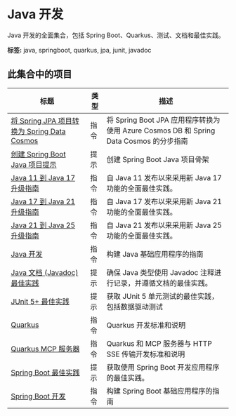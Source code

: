 # Java 开发

Java 开发的全面集合，包括 Spring Boot、Quarkus、测试、文档和最佳实践。

**标签:** java, springboot, quarkus, jpa, junit, javadoc

## 此集合中的项目

| 标题                                                                                                             | 类型 | 描述                                                                                   |
| ---------------------------------------------------------------------------------------------------------------- | ---- | -------------------------------------------------------------------------------------- |
| [将 Spring JPA 项目转换为 Spring Data Cosmos](../instructions/convert-jpa-to-spring-data-cosmos.instructions.md) | 指令 | 将 Spring Boot JPA 应用程序转换为使用 Azure Cosmos DB 和 Spring Data Cosmos 的分步指南 |
| [创建 Spring Boot Java 项目提示](../prompts/create-spring-boot-java-project.prompt.md)                           | 提示 | 创建 Spring Boot Java 项目骨架                                                         |
| [Java 11 到 Java 17 升级指南](../instructions/java-11-to-java-17-upgrade.instructions.md)                        | 指令 | 自 Java 11 发布以来采用新 Java 17 功能的全面最佳实践。                                 |
| [Java 17 到 Java 21 升级指南](../instructions/java-17-to-java-21-upgrade.instructions.md)                        | 指令 | 自 Java 17 发布以来采用新 Java 21 功能的全面最佳实践。                                 |
| [Java 21 到 Java 25 升级指南](../instructions/java-21-to-java-25-upgrade.instructions.md)                        | 指令 | 自 Java 21 发布以来采用新 Java 25 功能的全面最佳实践。                                 |
| [Java 开发](../instructions/java.instructions.md)                                                                | 指令 | 构建 Java 基础应用程序的指南                                                           |
| [Java 文档 (Javadoc) 最佳实践](../prompts/java-docs.prompt.md)                                                   | 提示 | 确保 Java 类型使用 Javadoc 注释进行记录，并遵循文档的最佳实践。                        |
| [JUnit 5+ 最佳实践](../prompts/java-junit.prompt.md)                                                             | 提示 | 获取 JUnit 5 单元测试的最佳实践，包括数据驱动测试                                      |
| [Quarkus](../instructions/quarkus.instructions.md)                                                               | 指令 | Quarkus 开发标准和说明                                                                 |
| [Quarkus MCP 服务器](../instructions/quarkus-mcp-server-sse.instructions.md)                                     | 指令 | Quarkus 和 MCP 服务器与 HTTP SSE 传输开发标准和说明                                    |
| [Spring Boot 最佳实践](../prompts/java-springboot.prompt.md)                                                     | 提示 | 获取使用 Spring Boot 开发应用程序的最佳实践。                                          |
| [Spring Boot 开发](../instructions/springboot.instructions.md)                                                   | 指令 | 构建 Spring Boot 基础应用程序的指南                                                    |

